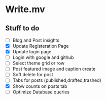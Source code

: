# Write.mv

## Stuff to do

- [ ] Blog and Post insights
- [x] Update Registeration Page
- [x] Update login page
- [ ] Login with google and github
- [ ] Select theme grid or row
- [ ] Post featured image and caption create
- [ ] Soft delete for post
- [ ] Tabs for posts (published,drafted,trashed)
- [x] Show counts on posts tab
- [ ] Optimize Database queries